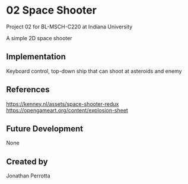 # 02 Space Shooter

Project 02 for BL-MSCH-C220 at Indiana University 

A simple 2D space shooter

## Implementation
Keyboard control, top-down ship that can shoot at asteroids and enemy

## References
https://kenney.nl/assets/space-shooter-redux
https://opengameart.org/content/explosion-sheet

## Future Development
None

## Created by
Jonathan Perrotta
